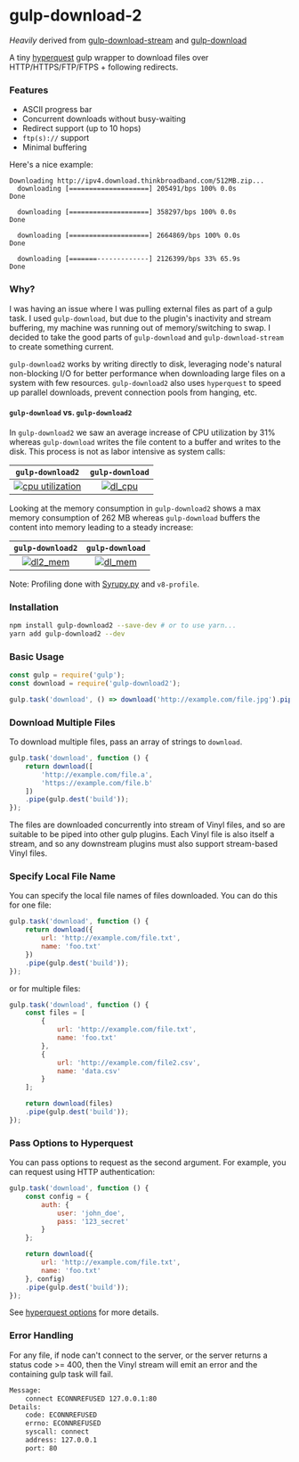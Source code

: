 gulp-download-2
===============

_Heavily_ derived from [gulp-download-stream](https://github.com/michalc/gulp-download-stream) and [gulp-download](https://github.com/Metrime/gulp-download)

A tiny [hyperquest](https://github.com/substack/hyperquest) gulp wrapper to download files over HTTP/HTTPS/FTP/FTPS + following redirects.

### Features
* ASCII progress bar
* Concurrent downloads without busy-waiting
* Redirect support (up to 10 hops)
* `ftp(s)://` support
* Minimal buffering

Here's a nice example:

```
Downloading http://ipv4.download.thinkbroadband.com/512MB.zip...
  downloading [====================] 205491/bps 100% 0.0s
Done

  downloading [====================] 358297/bps 100% 0.0s
Done

  downloading [====================] 2664869/bps 100% 0.0s
Done

  downloading [=======-------------] 2126399/bps 33% 65.9s
Done

```

### Why?
I was having an issue where I was pulling external files as part of a gulp task. I used `gulp-download`, but due to the plugin's inactivity and stream buffering, my machine was running out of memory/switching to swap. I decided to take the good parts of `gulp-download` and `gulp-download-stream` to create something current.

`gulp-download2` works by writing directly to disk, leveraging node's natural non-blocking I/O for better performance when downloading large files on a system with few resources. `gulp-download2` also uses `hyperquest` to speed up parallel downloads, prevent connection pools from hanging, etc.

#### `gulp-download` vs. `gulp-download2`
In `gulp-download2` we saw an average increase of CPU utilization by 31% whereas `gulp-download` writes the file content to a buffer and writes to the disk. This process is not as labor intensive as system calls:

| `gulp-download2` | `gulp-download` |
|       :---:      |       :---:     |
| [![cpu utilization](https://preview.ibb.co/jmWC9k/dl2_cpu.png)](https://plot.ly/~djtthompson/20/) | [![dl_cpu](https://preview.ibb.co/fWqTh5/dl_cpu.png)](https://plot.ly/~djtthompson/22/) |

Looking at the memory consumption in `gulp-download2` shows a max memory consumption of 262 MB whereas `gulp-download` buffers the content into memory leading to a steady increase:

| `gulp-download2` | `gulp-download` |
|       :---:      |       :---:     |
| [![dl2_mem](https://preview.ibb.co/eexVvQ/dl2_mem.png)](https://plot.ly/~djtthompson/21/) | [![dl_mem](https://preview.ibb.co/hib125/dl_mem.png)](https://plot.ly/~djtthompson/23/)|

Note: Profiling done with [Syrupy.py](https://github.com/jeetsukumaran/Syrupy) and `v8-profile`.

### Installation

```bash
npm install gulp-download2 --save-dev # or to use yarn...
yarn add gulp-download2 --dev
```

### Basic Usage

```js
const gulp = require('gulp');
const download = require('gulp-download2');

gulp.task('download', () => download('http://example.com/file.jpg').pipe(gulp.dest('build')));
```

### Download Multiple Files

To download multiple files, pass an array of strings to `download`.

```js
gulp.task('download', function () {
	return download([
		'http://example.com/file.a',
		'https://example.com/file.b'
	])
	.pipe(gulp.dest('build'));
});
```

The files are downloaded concurrently into stream of Vinyl files, and so are suitable to be piped into other gulp plugins. Each Vinyl file is also itself a stream, and so any downstream plugins must also support stream-based Vinyl files.

### Specify Local File Name

You can specify the local file names of files downloaded. You can do this for one file:

```js
gulp.task('download', function () {
	return download({
	    url: 'http://example.com/file.txt',
	    name: 'foo.txt'
	})
	.pipe(gulp.dest('build'));
});
```

or for multiple files:

```js
gulp.task('download', function () {
	const files = [
		{
            url: 'http://example.com/file.txt',
            name: 'foo.txt'
        },
        {
        	url: 'http://example.com/file2.csv',
        	name: 'data.csv'
        }
	];

	return download(files)
	.pipe(gulp.dest('build'));
});
```
### Pass Options to Hyperquest

You can pass options to request as the second argument. For example, you can request using HTTP authentication:

```js
gulp.task('download', function () {
	const config = {
		auth: {
			user: 'john_doe',
			pass: '123_secret'
		}
	};

	return download({
	    url: 'http://example.com/file.txt',
	    name: 'foo.txt'
	}, config)
	.pipe(gulp.dest('build'));
});
```

See [hyperquest options](https://github.com/substack/hyperquest) for more details.

### Error Handling
For any file, if node can't connect to the server, or the server returns a status code >= 400, then the Vinyl stream will emit an error and the containing gulp task will fail.

```bash
Message:
    connect ECONNREFUSED 127.0.0.1:80
Details:
    code: ECONNREFUSED
    errno: ECONNREFUSED
    syscall: connect
    address: 127.0.0.1
    port: 80
```

